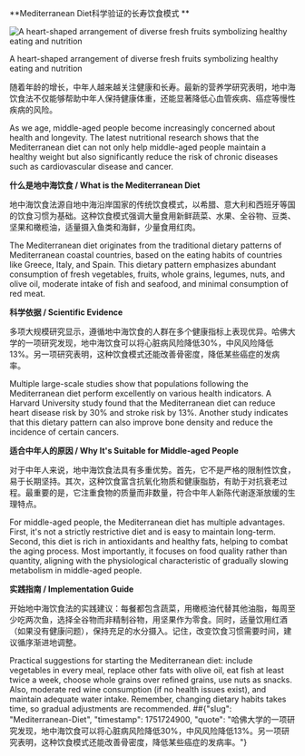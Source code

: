 **Mediterranean Diet科学验证的长寿饮食模式 **

![A heart-shaped arrangement of diverse fresh fruits symbolizing healthy eating and nutrition](https://pplx-res.cloudinary.com/image/upload/v1749457818/pplx_project_search_images/14d49ed74db6783a84cd9399557ffd69b7256fa0.jpg)

A heart-shaped arrangement of diverse fresh fruits symbolizing healthy eating and nutrition

随着年龄的增长，中年人越来越关注健康和长寿。最新的营养学研究表明，地中海饮食法不仅能够帮助中年人保持健康体重，还能显著降低心血管疾病、癌症等慢性疾病的风险。

As we age, middle-aged people become increasingly concerned about health and longevity. The latest nutritional research shows that the Mediterranean diet can not only help middle-aged people maintain a healthy weight but also significantly reduce the risk of chronic diseases such as cardiovascular disease and cancer.

**什么是地中海饮食 / What is the Mediterranean Diet**

地中海饮食法源自地中海沿岸国家的传统饮食模式，以希腊、意大利和西班牙等国的饮食习惯为基础。这种饮食模式强调大量食用新鲜蔬菜、水果、全谷物、豆类、坚果和橄榄油，适量摄入鱼类和海鲜，少量食用红肉。

The Mediterranean diet originates from the traditional dietary patterns of Mediterranean coastal countries, based on the eating habits of countries like Greece, Italy, and Spain. This dietary pattern emphasizes abundant consumption of fresh vegetables, fruits, whole grains, legumes, nuts, and olive oil, moderate intake of fish and seafood, and minimal consumption of red meat.

**科学依据 / Scientific Evidence**

多项大规模研究显示，遵循地中海饮食的人群在多个健康指标上表现优异。哈佛大学的一项研究发现，地中海饮食可以将心脏病风险降低30%，中风风险降低13%。另一项研究表明，这种饮食模式还能改善骨密度，降低某些癌症的发病率。

Multiple large-scale studies show that populations following the Mediterranean diet perform excellently on various health indicators. A Harvard University study found that the Mediterranean diet can reduce heart disease risk by 30% and stroke risk by 13%. Another study indicates that this dietary pattern can also improve bone density and reduce the incidence of certain cancers.

**适合中年人的原因 / Why It's Suitable for Middle-aged People**

对于中年人来说，地中海饮食法具有多重优势。首先，它不是严格的限制性饮食，易于长期坚持。其次，这种饮食富含抗氧化物质和健康脂肪，有助于对抗衰老过程。最重要的是，它注重食物的质量而非数量，符合中年人新陈代谢逐渐放缓的生理特点。

For middle-aged people, the Mediterranean diet has multiple advantages. First, it's not a strictly restrictive diet and is easy to maintain long-term. Second, this diet is rich in antioxidants and healthy fats, helping to combat the aging process. Most importantly, it focuses on food quality rather than quantity, aligning with the physiological characteristic of gradually slowing metabolism in middle-aged people.

**实践指南 / Implementation Guide**

开始地中海饮食法的实践建议：每餐都包含蔬菜，用橄榄油代替其他油脂，每周至少吃两次鱼，选择全谷物而非精制谷物，用坚果作为零食。同时，适量饮用红酒（如果没有健康问题），保持充足的水分摄入。记住，改变饮食习惯需要时间，建议循序渐进地调整。

Practical suggestions for starting the Mediterranean diet: include vegetables in every meal, replace other fats with olive oil, eat fish at least twice a week, choose whole grains over refined grains, use nuts as snacks. Also, moderate red wine consumption (if no health issues exist), and maintain adequate water intake. Remember, changing dietary habits takes time, so gradual adjustments are recommended.
##{"slug": "Mediterranean-Diet", "timestamp": 1751724900, "quote": "哈佛大学的一项研究发现，地中海饮食可以将心脏病风险降低30%，中风风险降低13%。另一项研究表明，这种饮食模式还能改善骨密度，降低某些癌症的发病率。"}